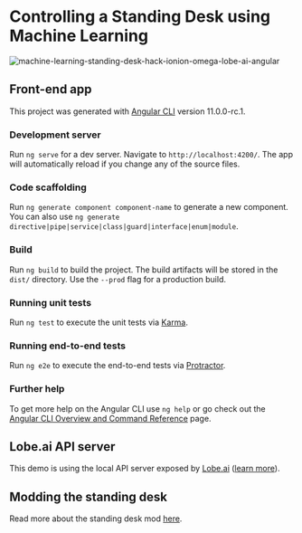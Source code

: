 # Controlling a Standing Desk using Machine Learning

![machine-learning-standing-desk-hack-ionion-omega-lobe-ai-angular](src/assets/machine-learning-standing-desk-hack-ionion-omega-lobe-ai-angular.gif)

## Front-end app

This project was generated with [Angular CLI](https://github.com/angular/angular-cli) version 11.0.0-rc.1.

### Development server

Run `ng serve` for a dev server. Navigate to `http://localhost:4200/`. The app will automatically reload if you change any of the source files.

### Code scaffolding

Run `ng generate component component-name` to generate a new component. You can also use `ng generate directive|pipe|service|class|guard|interface|enum|module`.

### Build

Run `ng build` to build the project. The build artifacts will be stored in the `dist/` directory. Use the `--prod` flag for a production build.

### Running unit tests

Run `ng test` to execute the unit tests via [Karma](https://karma-runner.github.io).

### Running end-to-end tests

Run `ng e2e` to execute the end-to-end tests via [Protractor](http://www.protractortest.org/).

### Further help

To get more help on the Angular CLI use `ng help` or go check out the [Angular CLI Overview and Command Reference](https://angular.io/cli) page.

## Lobe.ai API server

This demo is using the local API server exposed by [Lobe.ai](https://lobe.ai) ([learn more](https://docs.lobe.ai/docs/export/export/)).

## Modding the standing desk

Read more about the standing desk mod [here](https://dev.to/wassimchegham/hey-google-set-my-desk-to-standingmode-ai6).

